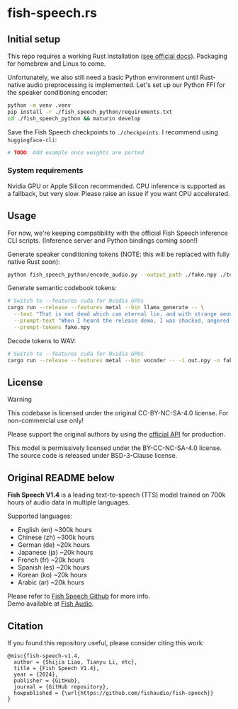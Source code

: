# fish-speech.rs

## Initial setup

This repo requires a working Rust installation ([see official docs](https://www.rust-lang.org/tools/install)). Packaging for homebrew and Linux to come.

Unfortunately, we also still need a basic Python environment until Rust-native audio preprocessing is implemented. Let's set up our Python FFI for the speaker conditioning encoder:

```bash
python -m venv .venv
pip install -r ./fish_speech_python/requirements.txt
cd ./fish_speech_python && maturin develop
```

Save the Fish Speech checkpoints to `./checkpoints`. I recommend using `huggingface-cli`:

```bash
# TODO: Add example once weights are ported
```

### System requirements

Nvidia GPU or Apple Silicon recommended. CPU inference is supported as a fallback, but very slow. Please raise an issue if you want CPU accelerated.

## Usage

For now, we're keeping compatibility with the official Fish Speech inference CLI scripts. (Inference server and Python bindings coming soon!)

Generate speaker conditioning tokens (NOTE: this will be replaced with fully native Rust soon):

```bash
python fish_speech_python/encode_audio.py --output_path ./fake.npy ./tests/resources/sky.wav
```

Generate semantic codebook tokens:

```bash
# Switch to --features cuda for Nvidia GPUs
cargo run --release --features metal --bin llama_generate -- \
  --text "That is not dead which can eternal lie, and with strange aeons even death may die." \
  --prompt-text "When I heard the release demo, I was shocked, angered, and in disbelief that Mr. Altman would pursue a voice that sounded so eerily similar to mine that my closest friends and news outlets could not tell the difference." \
  --prompt-tokens fake.npy
```

Decode tokens to WAV:

```bash
# Switch to --features cuda for Nvidia GPUs
cargo run --release --features metal --bin vocoder -- -i out.npy -o fake.wav
```

## License

> [!WARNING]
> This codebase is licensed under the original CC-BY-NC-SA-4.0 license. For non-commercial use only!
> 
> Please support the original authors by using the [official API](https://fish.audio/go-api/) for production.

This model is permissively licensed under the BY-CC-NC-SA-4.0 license.
The source code is released under BSD-3-Clause license.

## Original README below

**Fish Speech V1.4** is a leading text-to-speech (TTS) model trained on 700k hours of audio data in multiple languages.

Supported languages:

- English (en) ~300k hours
- Chinese (zh) ~300k hours
- German (de) ~20k hours
- Japanese (ja) ~20k hours
- French (fr) ~20k hours
- Spanish (es) ~20k hours
- Korean (ko) ~20k hours
- Arabic (ar) ~20k hours

Please refer to [Fish Speech Github](https://github.com/fishaudio/fish-speech) for more info.  
Demo available at [Fish Audio](https://fish.audio/).

## Citation

If you found this repository useful, please consider citing this work:

```
@misc{fish-speech-v1.4,
  author = {Shijia Liao, Tianyu Li, etc},
  title = {Fish Speech V1.4},
  year = {2024},
  publisher = {GitHub},
  journal = {GitHub repository},
  howpublished = {\url{https://github.com/fishaudio/fish-speech}}
}
```
